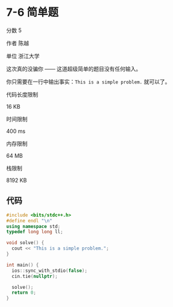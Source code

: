 # **7-6 简单题**

分数 5

作者 陈越

单位 浙江大学

这次真的没骗你 —— 这道超级简单的题目没有任何输入。

你只需要在一行中输出事实：`This is a simple problem.` 就可以了。

代码长度限制

16 KB

时间限制

400 ms

内存限制

64 MB

栈限制

8192 KB

## 代码

```cpp
#include <bits/stdc++.h>
#define endl "\n"
using namespace std;
typedef long long ll;

void solve() {
  cout << "This is a simple problem.";
}

int main() {
  ios::sync_with_stdio(false);
  cin.tie(nullptr);

  solve();
  return 0;
}
```

